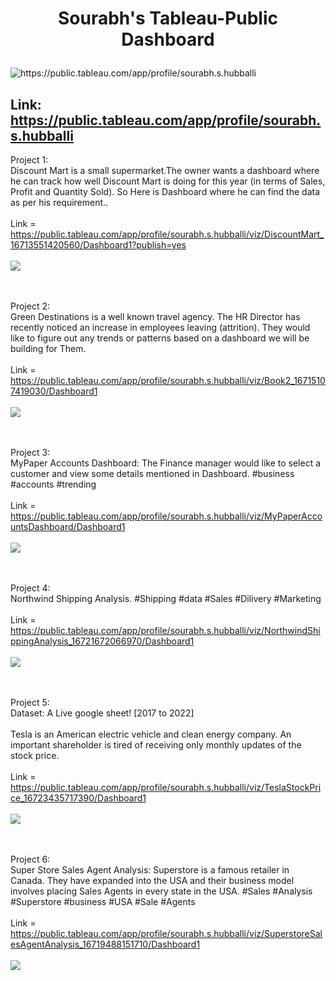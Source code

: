 # <p align = 'center' font-size= 50px> Sourabh's Tableau-Public Dashboard</p>   
<a> <img src='https://logos-world.net/wp-content/uploads/2021/10/Tableau-Logo.png' alt=' https://public.tableau.com/app/profile/sourabh.s.hubballi'>


## Link: https://public.tableau.com/app/profile/sourabh.s.hubballi

Project 1: <br>
Discount Mart is a small supermarket.The owner wants a dashboard where he can track how well Discount Mart is doing for this year (in terms of Sales, Profit and Quantity Sold). So Here is Dashboard where he can find the data as per his requirement.. <br> <br>
Link = https://public.tableau.com/app/profile/sourabh.s.hubballi/viz/DiscountMart_16713551420560/Dashboard1?publish=yes  <br> <br>
<img src='https://user-images.githubusercontent.com/102786084/208587773-593747a4-d3d6-4a79-81fa-2f1e144ed586.png'>

 <br> <br>
Project 2:  <br>
Green Destinations is a well known travel agency. The HR Director has recently noticed an increase in employees leaving (attrition). They would like to figure out any trends or patterns based on a dashboard we will be building for Them. <br> <br>
Link = https://public.tableau.com/app/profile/sourabh.s.hubballi/viz/Book2_16715107419030/Dashboard1  <br> <br> 
<img src= "https://user-images.githubusercontent.com/102786084/208587609-3e8457ab-5642-4e6a-9b61-f11a74a81829.png">

<br> <br>
Project 3: <br>
MyPaper Accounts Dashboard:
The Finance manager would like to select a customer and view some details mentioned in Dashboard. #business #accounts #trending <br> <br>
Link = https://public.tableau.com/app/profile/sourabh.s.hubballi/viz/MyPaperAccountsDashboard/Dashboard1 <br> <br>
<img src="https://public.tableau.com/static/images/My/MyPaperAccountsDashboard/Dashboard1/4_3.png"> 

<br><br>
Project 4: <br>
Northwind Shipping Analysis. #Shipping #data #Sales #Dilivery #Marketing <br><br>
Link = https://public.tableau.com/app/profile/sourabh.s.hubballi/viz/NorthwindShippingAnalysis_16721672066970/Dashboard1 <br> <br>
<img src="https://public.tableau.com/static/images/No/NorthwindShippingAnalysis_16721672066970/Dashboard1/4_3.png">

<br><br>
Project 5: <br>
Dataset: A Live google sheet! [2017 to 2022] <br><br>
Tesla is an American electric vehicle and clean energy company. An important shareholder is tired of receiving only monthly updates of the stock price. <br><br>
Link = https://public.tableau.com/app/profile/sourabh.s.hubballi/viz/TeslaStockPrice_16723435717390/Dashboard1 <br><br>
<img src="https://public.tableau.com/static/images/Te/TeslaStockPrice_16723435717390/Dashboard1/4_3.png">

<br><br>
Project 6: <br>
Super Store Sales Agent Analysis: Superstore is a famous retailer in Canada. They have expanded into the USA and their business model involves placing Sales Agents in every state in the USA. #Sales #Analysis #Superstore #business #USA #Sale #Agents <br><br>
Link = https://public.tableau.com/app/profile/sourabh.s.hubballi/viz/SuperstoreSalesAgentAnalysis_16719488151710/Dashboard1 <br><br>
<img src="https://public.tableau.com/static/images/Su/SuperstoreSalesAgentAnalysis_16719488151710/Dashboard1/4_3.png">



